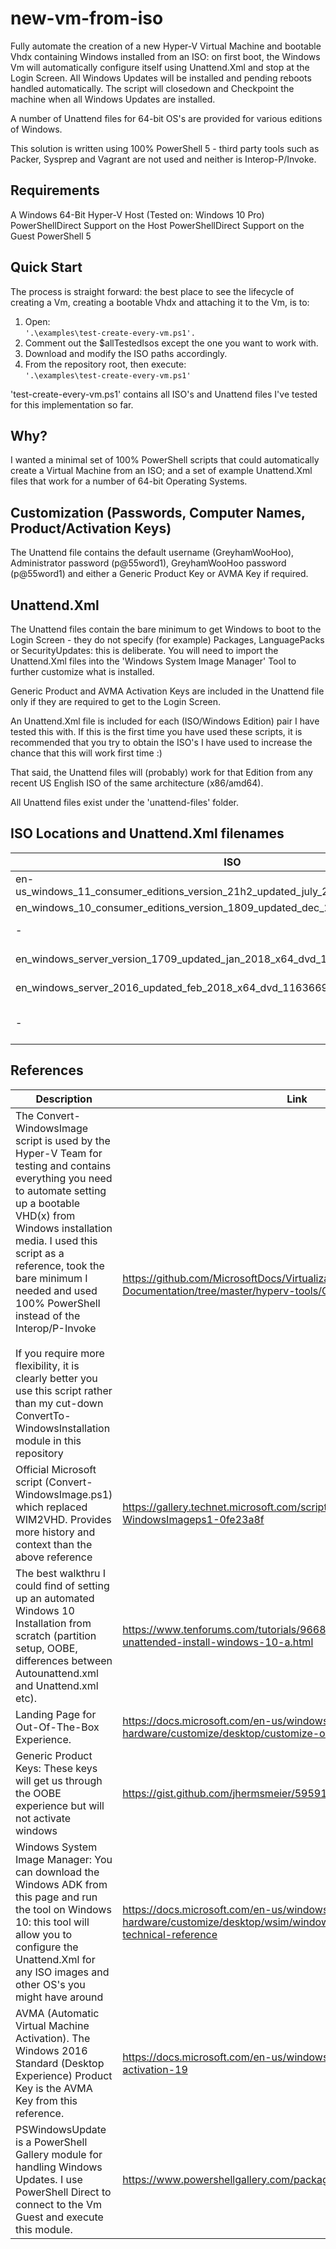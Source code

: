 # new-vm-from-iso
Fully automate the creation of a new Hyper-V Virtual Machine and bootable Vhdx containing Windows installed from an ISO: on first boot, the Windows Vm will automatically configure itself using Unattend.Xml and stop at the Login Screen. All Windows Updates will be installed and pending reboots handled automatically. The script will closedown and Checkpoint the machine when all Windows Updates are installed. 

A number of Unattend files for 64-bit OS's are provided for various editions of Windows.

This solution is written using 100% PowerShell 5 - third party tools such as Packer, Sysprep and Vagrant are not used and neither is Interop-P/Invoke. 


## Requirements
A Windows 64-Bit Hyper-V Host (Tested on: Windows 10 Pro)<br>
PowerShellDirect Support on the Host 
PowerShellDirect Support on the Guest
PowerShell 5


## Quick Start
The process is straight forward: the best place to see the lifecycle of creating a Vm, creating a bootable Vhdx and attaching it to the Vm, is to:
1. Open:<br>
<code>'.\examples\test-create-every-vm.ps1'. </code>
2. Comment out the $allTestedIsos except the one you want to work with. 
3. Download and modify the ISO paths accordingly. 
4. From the repository root, then execute:<br>
<code>'.\examples\test-create-every-vm.ps1'</code>

'test-create-every-vm.ps1' contains all ISO's and Unattend files I've tested for this implementation so far. 


## Why?
I wanted a minimal set of 100% PowerShell scripts that could automatically create a Virtual Machine from an ISO; and a set of example Unattend.Xml files that work for a number of 64-bit Operating Systems.


## Customization (Passwords, Computer Names, Product/Activation Keys)
The Unattend file contains the default username (GreyhamWooHoo), Administrator password (p@55word1), GreyhamWooHoo password (p@55word1) and either a Generic Product Key or AVMA Key if required.


## Unattend.Xml
The Unattend files contain the bare minimum to get Windows to boot to the Login Screen - they do not specify (for example) Packages, LanguagePacks or SecurityUpdates: this is deliberate. You will need to import the Unattend.Xml files into the 'Windows System Image Manager' Tool to further customize what is installed. 

Generic Product and AVMA Activation Keys are included in the Unattend file only if they are required to get to the Login Screen. 

An Unattend.Xml file is included for each (ISO/Windows Edition) pair I have tested this with. If this is the first time you have used these scripts, it is recommended that you try to obtain the ISO's I have used to increase the chance that this will work first time :) 

That said, the Unattend files will (probably) work for that Edition from any recent US English ISO of the same architecture (x86/amd64). 

All Unattend files exist under the 'unattend-files' folder. 

## ISO Locations and Unattend.Xml filenames
| ISO | Edition/Unattend.Xml  |
| --- | -------- |
| en-us_windows_11_consumer_editions_version_21h2_updated_july_2023_x64_dvd_16543cb9 | Windows 11 Pro.Xml |
| en_windows_10_consumer_editions_version_1809_updated_dec_2018_x64_dvd_d7d23ac9 | Windows 10 Pro.Xml |
| - | Windows 10 Home.Xml |
| en_windows_server_version_1709_updated_jan_2018_x64_dvd_100492040 | Windows Server Standard.xml |
| en_windows_server_2016_updated_feb_2018_x64_dvd_11636692 | Windows Server 2016 Standard.Xml |
| - | Windows Server 2016 Standard (Desktop Edition).Xml |

## References
| Description | Link |
| ----------- | ---- |
| The Convert-WindowsImage script is used by the Hyper-V Team for testing and contains everything you need to automate setting up a bootable VHD(x) from Windows installation media. I used this script as a reference, took the bare minimum I needed and used 100% PowerShell instead of the Interop/P-Invoke<br><br>If you require more flexibility, it is clearly better you use this script rather than my cut-down ConvertTo-WindowsInstallation module in this repository | https://github.com/MicrosoftDocs/Virtualization-Documentation/tree/master/hyperv-tools/Convert-WindowsImage |
| Official Microsoft script (Convert-WindowsImage.ps1) which replaced WIM2VHD. Provides more history and context than the above reference | https://gallery.technet.microsoft.com/scriptcenter/Convert-WindowsImageps1-0fe23a8f |
| The best walkthru I could find of setting up an automated Windows 10 Installation from scratch (partition setup, OOBE, differences between Autounattend.xml and Unattend.xml etc). | https://www.tenforums.com/tutorials/96683-create-media-automated-unattended-install-windows-10-a.html |
| Landing Page for Out-Of-The-Box Experience. | https://docs.microsoft.com/en-us/windows-hardware/customize/desktop/customize-oobe |
| Generic Product Keys: These keys will get us through the OOBE experience but will not activate windows | https://gist.github.com/jhermsmeier/5959110 |
| Windows System Image Manager: You can download the Windows ADK from this page and run the tool on Windows 10: this tool will allow you to configure the Unattend.Xml for any ISO images and other OS's you might have around | https://docs.microsoft.com/en-us/windows-hardware/customize/desktop/wsim/windows-system-image-manager-technical-reference |
| AVMA (Automatic Virtual Machine Activation). The Windows 2016 Standard (Desktop Experience) Product Key is the AVMA Key from this reference. | https://docs.microsoft.com/en-us/windows-server/get-started-19/vm-activation-19 |
| PSWindowsUpdate is a PowerShell Gallery module for handling Windows Updates. I use PowerShell Direct to connect to the Vm Guest and execute this module. | https://www.powershellgallery.com/packages/PSWindowsUpdate/2.0.0.4 |
